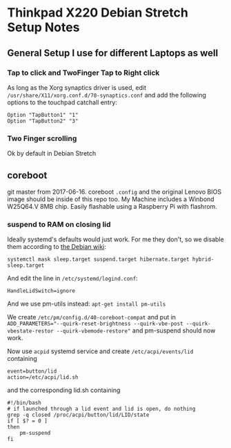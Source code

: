 # Thinkpad X220 Debian Stretch Setup Notes

## General Setup I use for different Laptops as well

### Tap to click and TwoFinger Tap to Right click
As long as the Xorg synaptics driver is used, edit
`/usr/share/X11/xorg.conf.d/70-synaptics.conf` and add the following options to
the touchpad catchall entry:

    Option "TapButton1" "1"
    Option "TapButton2" "3"

### Two Finger scrolling
Ok by default in Debian Stretch

## coreboot
git master from 2017-06-16. coreboot `.config` and the original Lenovo BIOS image
should be inside of this repo too. My Machine
includes a Winbond W25Q64.V 8MB chip. Easily flashable using a Raspberry Pi with
flashrom.

### suspend to RAM on closing lid
Ideally systemd's defaults would just work. For me they don't, so we disable them
according to [the Debian wiki](https://wiki.debian.org/Suspend):

    systemctl mask sleep.target suspend.target hibernate.target hybrid-sleep.target

And edit the line in `/etc/systemd/logind.conf`:

    HandleLidSwitch=ignore

And we use pm-utils instead: `apt-get install pm-utils`

We create `/etc/pm/config.d/40-coreboot-compat` and put in
`ADD_PARAMETERS="--quirk-reset-brightness --quirk-vbe-post --quirk-vbestate-restor --quirk-vbemode-restore"`
and pm-suspend should now work.

Now use `acpid` systemd service and create `/etc/acpi/events/lid` containing

    event=button/lid
    action=/etc/acpi/lid.sh

and the corresponding lid.sh containing

    #!/bin/bash
    # if launched through a lid event and lid is open, do nothing
    grep -q closed /proc/acpi/button/lid/LID/state
    if [ $? = 0 ]
    then
    	pm-suspend
    fi

